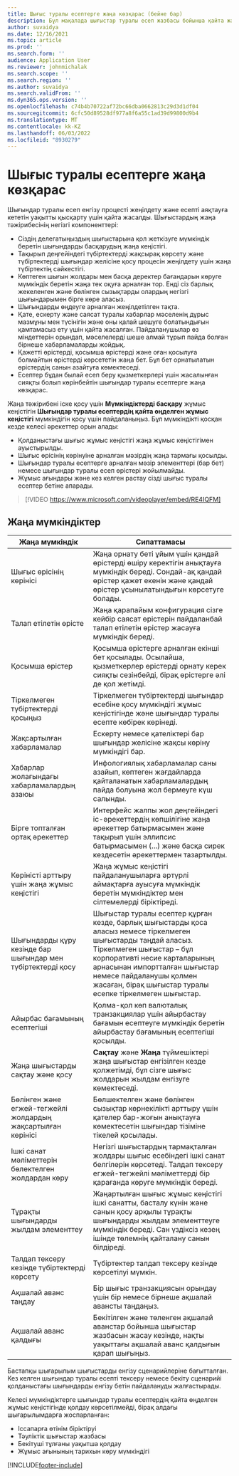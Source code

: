 ```yaml
---
title: Шығыс туралы есептерге жаңа көзқарас (бейне бар)
description: Бұл мақалада шығыстар туралы есеп жазбасы бойынша қайта жасалған және жаңартылған тәжірибе түсіндірілген.
author: suvaidya
ms.date: 12/16/2021
ms.topic: article
ms.prod: ''
ms.search.form: ''
audience: Application User
ms.reviewer: johnmichalak
ms.search.scope: ''
ms.search.region: ''
ms.author: suvaidya
ms.search.validFrom: ''
ms.dyn365.ops.version: ''
ms.openlocfilehash: c74b4b70722af72bc66dba0662813c29d3d1df04
ms.sourcegitcommit: 6cfc50d89528df977a8f6a55c1ad39d99800d9b4
ms.translationtype: MT
ms.contentlocale: kk-KZ
ms.lasthandoff: 06/03/2022
ms.locfileid: "8930279"
---
```

# <a name="expense-reports-reimagined"></a>Шығыс туралы есептерге жаңа көзқарас

Шығындар туралы есеп енгізу процесті жеңілдету және есепті аяқтауға кететін уақытты қысқарту үшін қайта жасалды. Шығыстардың жаңа тәжірибесінің негізгі компоненттері:

- Сіздің делегатыңыздың шығыстарына қол жеткізуге мүмкіндік беретін шығындарды басқарудың жаңа кеңістігі.
- Тақырып деңгейіндегі түбіртектерді жақсырақ көрсету және түбіртектерді шығындар желісіне қосу процесін жеңілдету үшін жаңа түбіртектің сәйкестігі.
- Көптеген шығын жолдары мен басқа деректер бағандарын көруге мүмкіндік беретін жаңа тек оқуға арналған тор. Енді сіз барлық жекеленген және бөлінген сызықтарды олардың негізгі шығындарымен бірге көре аласыз.
- Шығындарды өңдеуге арналған жеңілдетілген тақта.
- Қате, ескерту және саясат туралы хабарлар мәселенің дұрыс мазмұны мен түсінігін және оны қалай шешуге болатындығын қамтамасыз ету үшін қайта жасалған. Пайдаланушылар өз міндеттерін орындап, мәселелерді шеше алмай тұрып пайда болған бірнеше хабарламаларды жойдық.
- Қажетті өрістерді, қосымша өрістерді және оған қосылуға болмайтын өрістерді көрсететін жаңа бет. Бұл бет орнатылатын өрістердің санын азайтуға көмектеседі.
- Есептер бұдан былай есеп беру қызметкерлері үшін жасалынған сияқты болып көрінбейтін шығындар туралы есептерге жаңа көзқарас.

Жаңа тәжірибені іске қосу үшін **Мүмкіндіктерді басқару** жұмыс кеңістігін **Шығындар туралы есептердің қайта өңделген жұмыс кеңістігі** мүмкіндігін қосу үшін пайдаланыңыз. Бұл мүмкіндікті қосқан кезде келесі әрекеттер орын алады:

- Қолданыстағы шығыс жұмыс кеңістігі жаңа жұмыс кеңістігімен ауыстырылды.
- Шығыс өрісінің көрінуіне арналған мәзірдің жаңа тармағы қосылды.
- Шығындар туралы есептерге арналған мәзір элементтері (бар бет) немесе шығындар туралы есеп өрістері жойылмайды.
- Жұмыс ағындары және кез келген растау сізді шығыс туралы есептер бетіне апарады.

> [!VIDEO https://www.microsoft.com/videoplayer/embed/RE4IQFM]

## <a name="new-features"></a>Жаңа мүмкіндіктер

| Жаңа мүмкіндік | Сипаттамасы |
|---|----|
| Шығыс өрісінің көрінісі | Жаңа орнату беті ұйым үшін қандай өрістерді өшіру керектігін анықтауға мүмкіндік береді. Сондай-ақ қандай өрістер қажет екенін және қандай өрістер ұсынылатындығын көрсетуге болады. |
| Талап етілетін өрісте | Жаңа қарапайым конфигурация сізге кейбір саясат өрістерін пайдаланбай талап етілетін өрістер жасауға мүмкіндік береді. |
| Қосымша өрістер | Қосымша өрістерге арналған екінші бет қосылады. Осылайша, қызметкерлер өрістерді орнату керек сияқты сезінбейді, бірақ өрістерге әлі де қол жетімді. |
| Тіркелмеген түбіртектерді қосыңыз | Тіркелмеген түбіртектерді шығындар есебіне қосу мүмкіндігі жұмыс кеңістігінде және шығындар туралы есепте көбірек көрінеді. |
| Жақсартылған хабарламалар | Ескерту немесе қателіктері бар шығындар желісіне жақсы көріну мүмкіндігі бар. |
| Хабарлар жолағындағы хабарламалардың азаюы| Инфологиялық хабарламалар саны азайып, көптеген жағдайларда қайталанатын хабарламалардың пайда болуына жол бермеуге күш салынды. |
| Бірге топталған ортақ әрекеттер | Интерфейс жалпы жол деңгейіндегі іс-әрекеттердің көпшілігіне жаңа әрекеттер батырмасымен және тақырып үшін эллипсис батырмасымен (...) және басқа сирек кездесетін әрекеттермен тазартылды. |
| Көріністі арттыру үшін жаңа жұмыс кеңістігі | Жаңа жұмыс кеңістігі пайдаланушыларға әртүрлі аймақтарға ауысуға мүмкіндік беретін мүмкіндіктер мен сілтемелерді біріктіреді. |
| Шығындарды құру кезінде бар шығындар мен түбіртектерді қосу | Шығыстар туралы есептер құрған кезде, барлық шығыстарды қоса аласыз немесе тіркелмеген шығыстарды таңдай аласыз. Тіркелмеген шығыстар – бұл корпоративті несие карталарының арнасынан импортталған шығыстар немесе пайдаланушы қолмен жасаған, бірақ шығыстар туралы есепке тіркелмеген шығыстар.|
| Айырбас бағамының есептегіші | Қолма-қол көп валюталық транзакциялар үшін айырбастау бағамын есептеуге мүмкіндік беретін айырбастау бағамының есептегіші қосылды. |
| Жаңа шығыстарды сақтау және қосу | **Сақтау** және **Жаңа** түймешіктері жаңа шығыстар енгізілген кезде қолжетімді, бұл сізге шығыс жолдарын жылдам енгізуге көмектеседі. |
| Бөлінген және егжей-тегжейлі жолдардың жақсартылған көрінісі | Бөлшектелген және бөлінген сызықтар көрнекілікті арттыру үшін қателер бар-жоғын анықтауға көмектесетін шығындар тізіміне тікелей қосылады. |
| Ішкі санат мәліметтерін бөлектелген жолдардан көру | Негізгі шығыстардың тармақталған жолдары шығыс есебіндегі ішкі санат белгілерін көрсетеді. Талдап тексеру егжей-тегжейлі мәліметтерді бір қарағанда көруге мүмкіндік береді.|
|Тұрақты шығындарды жылдам элементтеу | Жаңартылған шығыс жұмыс кеңістігі ішкі санатты, басталу күнін және санын қосу арқылы тұрақты шығындарды жылдам элементтеуге мүмкіндік береді. Сан үздіксіз кезең ішінде төлемнің қайталану санын білдіреді. |
| Талдап тексеру кезінде түбіртектерді көрсету | Түбіртектер талдап тексеру кезінде көрсетілуі мүмкін. |
| Ақшалай аванс таңдау | Бір шығыс  транзакциясын орындау үшін бір немесе бірнеше ақшалай авансты таңдаңыз. |
| Ақшалай аванс қалдығы | Бекітілген және төленген ақшалай аванстар бойынша шығыстар жазбасын жасау кезінде, нақты уақыттағы ақшалай аванс қалдығын қарап шығыңыз. |

Бастапқы шығарылым шығыстарды енгізу сценарийлеріне бағытталған. Кез келген шығындар туралы есепті тексеру немесе бекіту сценарийі қолданыстағы шығындарды енгізу бетін пайдалануды жалғастырады.


Келесі мүмкіндіктерге шығындар туралы есептердің қайта өңделген жұмыс кеңістігінде қолдау көрсетілмейді, бірақ алдағы шығарылымдарға жоспарланған: 

- Іссапарға өтінім біріктіруі
- Тәуліктік шығыстар жазбасы
- Бекітуші тұлғаны уақытша қолдау
- Жұмыс ағынының тарихын көру мүмкіндігі


[!INCLUDE[footer-include](../includes/footer-banner.md)]
